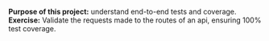 **Purpose of this project:** understand end-to-end tests and coverage.\
**Exercise:** Validate the requests made to the routes of an api, ensuring 100% test coverage.
